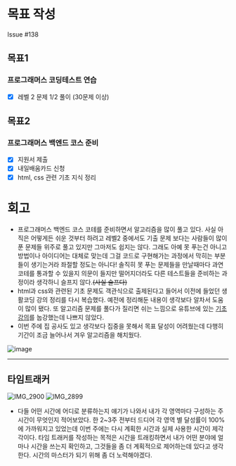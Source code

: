 # 목표 작성
Issue #138

## 목표1
### 프로그래머스 코딩테스트 연습
- [x] 레벨 2 문제 1/2 풀이 (30문제 이상)

## 목표2
### 프로그래머스 백엔드 코스 준비
- [x] 지원서 제출
- [x] 내일배움카드 신청
- [x] html, css 관련 기초 지식 정리

# 회고
* 프로그래머스 백엔드 코스 코테를 준비하면서 알고리즘을 많이 풀고 있다. 사실 아직은 어떻게든 쉬운 것부터 하려고 레벨2 중에서도 기출 문제 보다는 사람들이 많이 푼 문제들 위주로 풀고 있지만 그마저도 쉽지는 않다. 그래도 아예 못 푸는건 아니고 방법이나 아이디어는 대체로 맞는데 그걸 코드로 구현해가는 과정에서 막히는 부분들이 생기는거라 좌절할 정도는 아니다! 솔직히 못 푸는 문제들을 만날때마다 과연 코테를 통과할 수 있을지 의문이 들지만 떨어지더라도 다른 테스트들을 준비하는 과정이라 생각하니 슬프지 않다.~~(사실 슬프다)~~
* html과 css와 관련된 기초 문제도 객관식으로 출제된다고 들어서 이전에 들었던 생활코딩 강의 정리를 다시 복습했다. 예전에 정리해둔 내용이 생각보다 알차서 도움이 많이 됐다. 또 알고리즘 문제를 풀다가 질리면 쉬는 느낌으로 유튜브에 있는 [기초 강의](https://www.youtube.com/watch?v=gGebK7lWnCk)를 눕강했는데 나쁘지 않았다.
* 이번 주에 집 공사도 있고 생각보다 집중을 못해서 목표 달성이 어려웠는데 다행히 기간이 조금 늘어나서 겨우 알고리즘을 해치웠다. 

![image](https://user-images.githubusercontent.com/58318786/124456413-9e5b2000-ddc5-11eb-9982-5283bc2be993.png)

---

## 타임트래커
![IMG_2900](https://user-images.githubusercontent.com/58318786/124456556-cba7ce00-ddc5-11eb-80cb-0c805b849d85.JPG)
![IMG_2899](https://user-images.githubusercontent.com/58318786/124456538-c5b1ed00-ddc5-11eb-90d3-42ec12b04878.JPG)

* 다들 어떤 시간에 어디로 분류하는지 얘기가 나와서 내가 각 영역마다 구성하는 주 시간이 무엇인지 적어보았다. 한 2~3주 전부터 드디어 각 영역 별 달성률이 100%에 가까워지고 있었는데 이번 주에는 다시 계획한 시간과 실제 사용한 시간이 제각각이다. 타임 트래커를 작성하는 목적은 시간을 트래킹하면서 내가 어떤 분야에 얼마나 시간을 쓰는지 확인하고, 그것들을 좀 더 계획적으로 제어하는데 있다고 생각한다. 시간의 마스터가 되기 위해 좀 더 노력해야겠다.